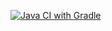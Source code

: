 [![Java CI with Gradle](https://github.com/YulyiaMaxi/CardDelivery/actions/workflows/gradle.yml/badge.svg)](https://github.com/YulyiaMaxi/CardDelivery/actions/workflows/gradle.yml)
